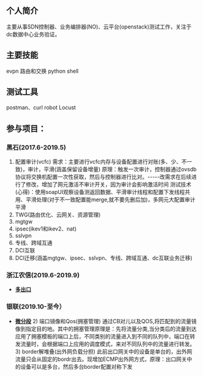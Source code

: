## 个人简介
主要从事SDN控制器、业务编排器(NO)、云平台(openstack)测试工作，关注于dc数据中心业务验证。

## 主要技能
evpn
路由和交换
python
shell

## 测试工具
postman、curl
robot
Locust

## 参与项目：
### 黑石(2017.6-2019.5)
   1) 配置审计(vcfc)
      需求：主要进行vcfc内存与设备配置进行对账(多、少、不一致)，审计，平滑(涵盖保留设备增量)
      原理：触发一次审计，控制器通过ovsdb协议将交换机配置一次性获取，然后与控制器进行比对。-----改需求在后续进行了修改，增加了网元激活不审计开关，因为审计会影响激活时间
      测试技术(心得)：使用soapUI观察设备测返回数据、平滑审计线程和配置下发线程共用、平滑处理(对于不一致配置能merge,就不要先删后加)，多网元大配置审计平滑
   2) TWG(路由优化、云网关、资源管理)
   3) mgtgw
   4) ipsec(ikev1和ikev2、nat)
   5) sslvpn
   6) 专线、跨域互通
   6) DCI互联
   7) DCI迁移(涵盖mgtgw、ipsec、sslvpn、专线、跨域互通、dc互联业务迁移)
### 浙江农信(2019.6-2019.9)
* **[多出口](./多出口.md)**
### 银联(2019.10-至今）
* **[微分段](./微分段.md)**
   2) 端口镜像和Qos(拥塞管理)
   通过CB对儿以及QOS,将匹配到的流量镜像到指定目的地。其中的拥塞管理原理是：先将流量分类,当分类后的流量到达应用了拥塞模板的端口上后，不同类别的流量进入到不同的队列中，端口在转发流量时，会根据端口上应用的调度模式，来对不同队列中的流量进行转发。
   3) border解堆叠(出外网负载分担)
   此前出口网关中的设备是单台的，出外网流量只会从固定的bordr出去。现增加ECMP出外网方式，原理：出口网关中的设备可以是多台，然后多台border配置对称下发
